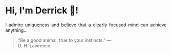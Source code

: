 # Hi, I'm Derrick 👋!
<p align="justify">I admire uniqueness and believe that a clearly focused mind can achieve anything...</p> 
<!-- #quote-start -->
<blockquote>&ldquo;Be a good animal, true to your instincts.&rdquo; &mdash; <footer>D. H. Lawrence</footer></blockquote>
<!-- #quote-end -->

